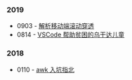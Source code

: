 ### 2019

-   0903 - [解析移动端滚动穿透](https://github.com/Jiavan/blog/issues/2)
-   0814 - [VSCode 帮助贫困的乌干达儿童](https://github.com/Jiavan/blog/issues/3)

### 2018

-   0110 - [awk 入坑指北 ](https://github.com/Jiavan/blog/issues/1)
